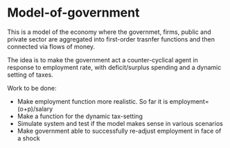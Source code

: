 # Model-of-government

This is a model of the economy where the governmet, firms, public and private sector are aggregated into first-order trasnfer functions and then connected via flows of money. 

The idea is to make the government act a counter-cyclical agent in response to employment rate, with deficit/surplus spending and a dynamic setting of taxes. 

Work to be done: 
- Make employment function more realistic. So far it is employment=(o+p)/salary
- Make a function for the dynamic tax-setting
- Simulate system and test if the model makes sense in various scenarios
- Make government able to successfully re-adjust employment in face of a shock

